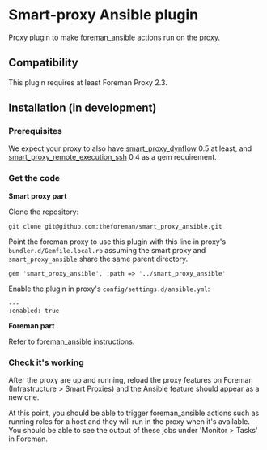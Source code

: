 # Smart-proxy Ansible plugin

Proxy plugin to make [foreman_ansible](https://github.com/theforeman/foreman_ansible) actions run on the proxy.

## Compatibility

This plugin requires at least Foreman Proxy 2.3.

## Installation (in development)

### Prerequisites

We expect your proxy to also have
[smart_proxy_dynflow](https://github.com/theforeman/smart_proxy_dynflow) 0.5
at least, and [smart_proxy_remote_execution_ssh](https://github.com/theforeman/smart_proxy_remote_execution_ssh) 0.4 as
a gem requirement.

### Get the code

**Smart proxy part**

Clone the repository:

```
git clone git@github.com:theforeman/smart_proxy_ansible.git
```

Point the foreman proxy to use this plugin with this line in proxy's `bundler.d/Gemfile.local.rb`
assuming the smart proxy and `smart_proxy_ansible` share the same parent directory.

```
gem 'smart_proxy_ansible', :path => '../smart_proxy_ansible'
```

Enable the plugin in proxy's `config/settings.d/ansible.yml`:

```
---
:enabled: true
```

**Foreman part**

Refer to [foreman_ansible](https://github.com/theforeman/foreman_ansible) instructions.

### Check it's working

After the proxy are up and running, reload the proxy features on Foreman (Infrastructure > Smart Proxies)
and the Ansible feature should appear as a new one.

At this point, you should be able to trigger foreman_ansible actions such as running roles for a host
and they will run in the proxy when it's available. You should be able to see the output of these
jobs under 'Monitor > Tasks' in Foreman.

